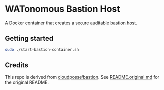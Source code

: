 # WATonomous Bastion Host

A Docker container that creates a secure auditable [bastion host](https://en.wikipedia.org/wiki/Bastion_host).

## Getting started

```bash
sudo ./start-bastion-container.sh
```

## Credits

This repo is derived from [cloudposse/bastion](https://github.com/cloudposse/bastion). See [README.original.md](./README.original.md) for the original README.

